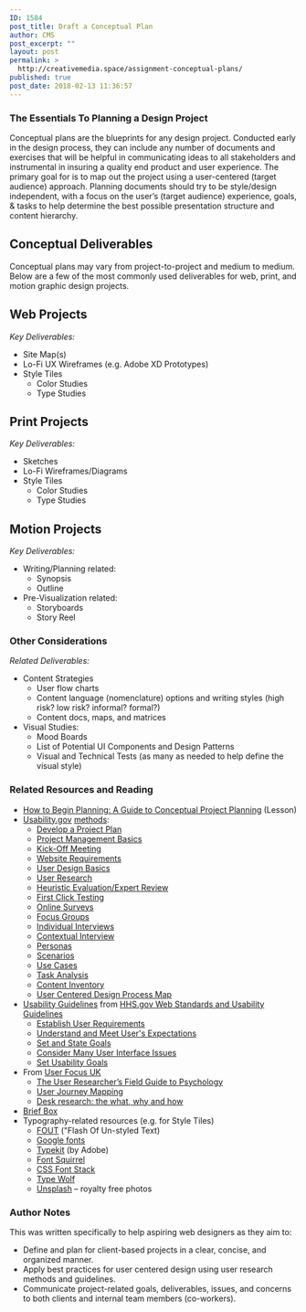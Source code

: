 ```yaml
---
ID: 1584
post_title: Draft a Conceptual Plan
author: CMS
post_excerpt: ""
layout: post
permalink: >
  http://creativemedia.space/assignment-conceptual-plans/
published: true
post_date: 2018-02-13 11:36:57
---
```

<!-- wp:heading {"level":3} -->
<h3>The Essentials To Planning a Design Project</h3>
<!-- /wp:heading -->

<!-- wp:paragraph -->
<p>Conceptual plans are the blueprints for any design project. Conducted early in the design process, they can include any number of documents and exercises that will be helpful in communicating ideas to all stakeholders and instrumental in insuring a quality end product and user experience. The primary goal for is to map out the project using a user-centered (target audience) approach. Planning documents should try to be style/design independent, with a focus on the user’s (target audience) experience, goals, &amp; tasks to help determine the best possible presentation structure and content hierarchy.</p>
<!-- /wp:paragraph -->

<!-- wp:heading -->
<h2>Conceptual Deliverables</h2>
<!-- /wp:heading -->

<!-- wp:paragraph -->
<p>Conceptual plans may vary from project-to-project and medium to medium. Below are a few of the most commonly used deliverables for web, print, and motion graphic design projects.</p>
<!-- /wp:paragraph -->

<!-- wp:heading -->
<h2>Web Projects</h2>
<!-- /wp:heading -->

<!-- wp:paragraph -->
<p><em>Key Deliverables:</em></p>
<!-- /wp:paragraph -->

<!-- wp:list -->
<ul><li>Site Map(s)</li><li>Lo-Fi UX Wireframes (e.g. Adobe XD Prototypes)</li><li>Style Tiles
<ul><li>Color Studies</li><li>Type Studies</li></ul>
</li></ul>
<!-- /wp:list -->

<!-- wp:heading -->
<h2>Print Projects</h2>
<!-- /wp:heading -->

<!-- wp:paragraph -->
<p><em>Key Deliverables:</em></p>
<!-- /wp:paragraph -->

<!-- wp:list -->
<ul><li>Sketches</li><li>Lo-Fi Wireframes/Diagrams</li><li>Style Tiles
<ul><li>Color Studies</li><li>Type Studies</li></ul>
</li></ul>
<!-- /wp:list -->

<!-- wp:heading -->
<h2>Motion Projects</h2>
<!-- /wp:heading -->

<!-- wp:paragraph -->
<p><em>Key Deliverables:</em></p>
<!-- /wp:paragraph -->

<!-- wp:list -->
<ul><li>Writing/Planning related:
<ul><li>Synopsis</li><li>Outline</li></ul>
</li><li>Pre-Visualization related:
<ul><li>Storyboards</li><li>Story Reel</li></ul>
</li></ul>
<!-- /wp:list -->

<!-- wp:heading {"level":3} -->
<h3>Other Considerations</h3>
<!-- /wp:heading -->

<!-- wp:paragraph -->
<p><em>Related Deliverables:</em></p>
<!-- /wp:paragraph -->

<!-- wp:list -->
<ul><li>Content Strategies
<ul><li>User flow charts</li><li>Content language (nomenclature) options and writing styles (high risk? low risk? informal? formal?)</li><li>Content docs, maps, and matrices</li></ul>
</li><li>Visual Studies:
<ul><li>Mood Boards</li><li>List of Potential UI Components and Design Patterns</li><li>Visual and Technical Tests (as many as needed to help define the visual style)</li></ul>
</li></ul>
<!-- /wp:list -->

<!-- wp:heading {"level":3} -->
<h3>Related Resources and Reading</h3>
<!-- /wp:heading -->

<!-- wp:list -->
<ul><li><a href="http://www.creativemedia.space/conceptual-planning/">How to Begin Planning: A Guide to Conceptual Project Planning</a> (Lesson)</li><li><a href="https://www.usability.gov">Usability.gov</a> <a href="https://www.usability.gov/how-to-and-tools/methods/index.html">methods</a>:
<ul><li><a href="https://www.usability.gov/how-to-and-tools/methods/develop-plan.html">Develop a Project Plan</a></li><li><a href="https://www.usability.gov/what-and-why/project-management.html">Project Management Basics</a></li><li><a href="https://www.usability.gov/how-to-and-tools/methods/kick-off-meeting.html">Kick-Off Meeting</a></li><li><a href="https://www.usability.gov/how-to-and-tools/methods/requirements.html">Website Requirements</a></li><li><a href="https://www.usability.gov/what-and-why/user-centered-design.html">User Design Basics</a></li><li><a href="https://www.usability.gov/what-and-why/user-research.html">User Research</a></li><li><a href="https://www.usability.gov/how-to-and-tools/methods/heuristic-evaluation.html">Heuristic Evaluation/Expert Review</a></li><li><a href="https://www.usability.gov/how-to-and-tools/methods/first-click-testing.html">First Click Testing</a></li><li><a href="https://www.usability.gov/how-to-and-tools/methods/online-surveys.html">Online Surveys</a></li><li><a href="https://www.usability.gov/how-to-and-tools/methods/focus-groups.html">Focus Groups</a></li><li><a href="https://www.usability.gov/how-to-and-tools/methods/individual-interviews.html">Individual Interviews</a></li><li><a href="https://www.usability.gov/how-to-and-tools/methods/contextual-interview.html">Contextual Interview</a></li><li><a href="https://www.usability.gov/how-to-and-tools/methods/personas.html">Personas</a></li><li><a href="https://www.usability.gov/how-to-and-tools/methods/scenarios.html">Scenarios</a></li><li><a href="https://www.usability.gov/how-to-and-tools/methods/use-cases.html">Use Cases</a></li><li><a href="https://www.usability.gov/how-to-and-tools/methods/task-analysis.html">Task Analysis</a></li><li><a href="https://www.usability.gov/how-to-and-tools/methods/content-inventory.html">Content Inventory</a></li><li><a href="https://www.usability.gov/how-to-and-tools/resources/ucd-map.html">User Centered Design Process Map</a></li></ul>
</li><li><a href="https://webstandards.hhs.gov/guidelines/">Usability Guidelines</a> from <a href="https://webstandards.hhs.gov/">HHS.gov Web Standards and Usability Guidelines</a>
<ul><li><a href="https://webstandards.hhs.gov/guidelines/2">Establish User Requirements</a></li><li><a href="https://webstandards.hhs.gov/guidelines/3">Understand and Meet User's Expectations</a></li><li><a href="https://webstandards.hhs.gov/guidelines/5">Set and State Goals</a></li><li><a href="https://webstandards.hhs.gov/guidelines/7">Consider Many User Interface Issues</a></li><li><a href="https://webstandards.hhs.gov/guidelines/9">Set Usability Goals</a></li></ul>
</li><li>From <a href="https://www.userfocus.co.uk">User Focus UK</a>
<ul><li><a href="https://www.userfocus.co.uk/articles/field-guide-to-psychology.html">The User Researcher’s Field Guide to Psychology</a></li><li><a href="https://www.userfocus.co.uk/articles/user-journey-mapping-workshop.html">User Journey Mapping</a></li><li><a href="https://www.userfocus.co.uk/articles/desk-research-the-what-why-and-how.html">Desk research: the what, why and how</a></li></ul>
</li><li><a href="https://briefbox.me/">Brief Box</a></li><li>Typography-related resources (e.g. for Style Tiles)
<ul><li><a href="https://css-tricks.com/fout-foit-foft/">FOUT</a>&nbsp;("Flash Of Un-styled Text)</li><li><a href="https://fonts.google.com/">Google fonts</a></li><li><a href="https://typekit.com/">Typekit</a>&nbsp;(by Adobe)</li><li><a href="https://www.fontsquirrel.com/">Font Squirrel</a></li><li><a href="https://www.cssfontstack.com/">CSS Font Stack</a></li><li><a href="https://www.typewolf.com/">Type Wolf</a></li><li><a href="https://unsplash.com/">Unsplash</a>&nbsp;– royalty free photos</li></ul>
</li></ul>
<!-- /wp:list -->

<!-- wp:heading {"level":3} -->
<h3>Author Notes</h3>
<!-- /wp:heading -->

<!-- wp:paragraph -->
<p>This was written specifically to help aspiring web designers as they aim to:</p>
<!-- /wp:paragraph -->

<!-- wp:list -->
<ul><li>Define and plan for client-based projects in a clear, concise, and organized manner.</li><li>Apply best practices for user centered design using user research methods and guidelines.</li><li>Communicate project-related goals, deliverables, issues, and concerns to both clients and internal team members (co-workers).</li></ul>
<!-- /wp:list -->